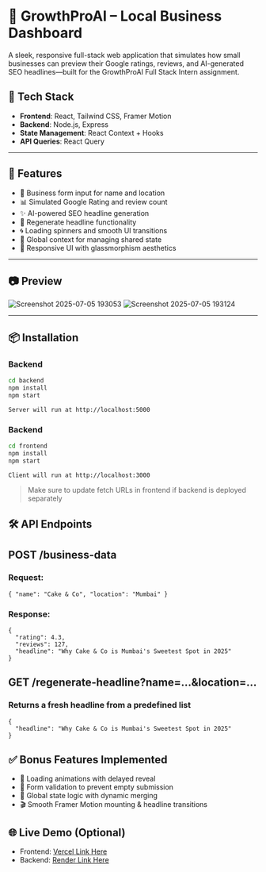 # 💼 GrowthProAI – Local Business Dashboard

A sleek, responsive full-stack web application that simulates how small businesses can preview their Google ratings, reviews, and AI-generated SEO headlines—built for the GrowthProAI Full Stack Intern assignment.

## 🧰 Tech Stack

- **Frontend**: React, Tailwind CSS, Framer Motion
- **Backend**: Node.js, Express
- **State Management**: React Context + Hooks
- **API Queries**: React Query

---

## 🚀 Features

- 🔎 Business form input for name and location  
- 📊 Simulated Google Rating and review count  
- ✨ AI-powered SEO headline generation  
- 🔁 Regenerate headline functionality  
- 🌀 Loading spinners and smooth UI transitions  
- 🧠 Global context for managing shared state  
- 📱 Responsive UI with glassmorphism aesthetics  

---

## 📷 Preview

![Screenshot 2025-07-05 193053](https://github.com/user-attachments/assets/19041c3b-0039-489e-96a7-ec618c171cc1)
![Screenshot 2025-07-05 193124](https://github.com/user-attachments/assets/1a1427b2-b699-498d-993a-e60911999552)


---

## 📦 Installation

### Backend

```bash
cd backend
npm install
npm start
```

```
Server will run at http://localhost:5000
```

### Backend

```bash
cd frontend
npm install
npm start
```
```
Client will run at http://localhost:3000

```
> Make sure to update fetch URLs in frontend if backend is deployed separately

## 🛠 API Endpoints
## POST /business-data
### Request:
```
{ "name": "Cake & Co", "location": "Mumbai" }
```

### Response:
```
{
  "rating": 4.3,
  "reviews": 127,
  "headline": "Why Cake & Co is Mumbai's Sweetest Spot in 2025"
}
```

## GET /regenerate-headline?name=...&location=...
### Returns a fresh headline from a predefined list

```
{
  "headline": "Why Cake & Co is Mumbai's Sweetest Spot in 2025"
}
```

## ✅ Bonus Features Implemented
- 🚦 Loading animations with delayed reveal
- 🧭 Form validation to prevent empty submission
- 🧠 Global state logic with dynamic merging
- 🎬 Smooth Framer Motion mounting & headline transitions


## 🌐 Live Demo (Optional)
- Frontend: [Vercel Link Here](https://growthpro-local-dashboard.vercel.app/)
- Backend: [Render Link Here](https://growthpro-local-dashboard.onrender.com/)




